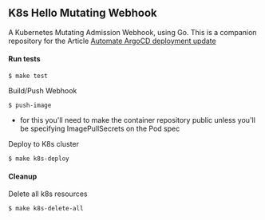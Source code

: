 ## K8s Hello Mutating Webhook
A Kubernetes Mutating Admission Webhook, using Go.
This is a companion repository for the Article [Automate ArgoCD deployment update](https://smartmssa.atlassian.net/l/cp/320KJHmm)


#### Run tests
```
$ make test
```


Build/Push Webhook 
```
$ push-image
```
* for this you'll need to make the container repository public unless you'll be specifying ImagePullSecrets on the Pod spec

Deploy to K8s cluster
```
$ make k8s-deploy
```

#### Cleanup
Delete all k8s resources
```
$ make k8s-delete-all
```

